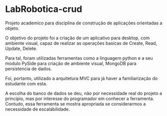 # LabRobotica-crud
Projeto academico para disciplina de construção de aplicações orientadas a objeto.

O objetivo do projeto foi a criação de um aplicativo para desktop, com ambiente visual, capaz de realizar as operações basicas de Create, Read, Update, Delete.

Para tal, foram utilizadas ferramentas como a linguagem python e a seu modulo PySide para criação de ambiente visual, MongoDB para persistencia de dados.

Foi, portanto, utilizado a arquitetura MVC para já haver a familiarização do estudante com esta.

A escolha do banco de dados se deu, não por necessidade real do projeto a principio, mas por interesse do programador em conhecer a ferramenta. Contudo, essa ferramenta se mostra apropriada se considerarmos a necessidade de escalabilidade.
